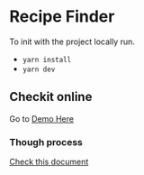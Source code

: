 # Recipe Finder

To init with the project locally run.

- `yarn install`
- `yarn dev`

## Checkit online
Go to [Demo Here]()

### Though process

[Check this document](./process/readme.md)